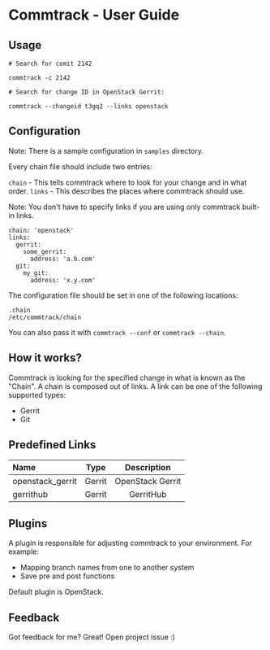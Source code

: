 # Commtrack - User Guide


## Usage

```
# Search for comit 2142

commtrack -c 2142

# Search for change ID in OpenStack Gerrit:

commtrack --changeid t3gq2 --links openstack
```

## Configuration

Note: There is a sample configuration in `samples` directory.

Every chain file should include two entries:

`chain` - This tells commtrack where to look for your change and in what order.
`links` - This describes the places where commtrack should use.

Note: You don't have to specify links if you are using only commtrack built-in
      links.

```
chain: 'openstack'
links:
  gerrit:
    some_gerrit:
      address: 'a.b.com'
  git:
    my_git:
      address: 'x.y.com'
```

The configuration file should be set in one of the following locations:

```
.chain
/etc/commtrack/chain
```

You can also pass it with `commtrack --conf` or `commtrack --chain`.

## How it works?

Commtrack is looking for the specified change in what is known as the "Chain".
A chain is composed out of links. A link can be one of the following supported types:

* Gerrit
* Git

## Predefined Links

Name | Type | Description
:------ |:------:|:--------:
openstack_gerrit | Gerrit | OpenStack Gerrit
gerrithub | Gerrit | GerritHub

## Plugins

A plugin is responsible for adjusting commtrack to your environment.
For example:

* Mapping branch names from one to another system
* Save pre and post functions

Default plugin is OpenStack.

## Feedback

Got feedback for me? Great! Open project issue :)
